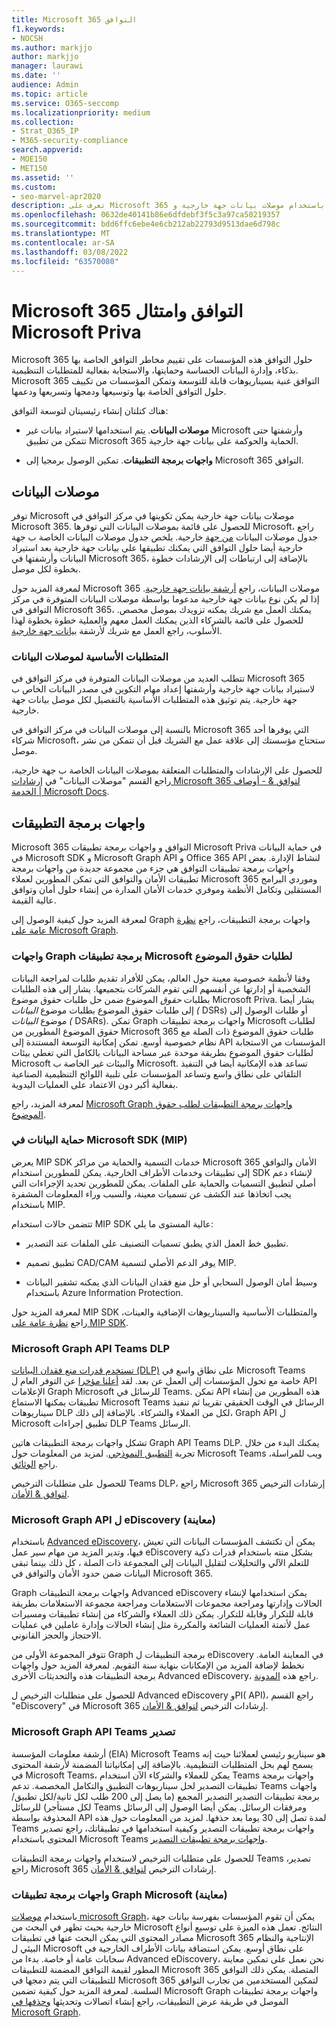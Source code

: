 ```yaml
---
title: Microsoft 365 التوافق
f1.keywords:
- NOCSH
ms.author: markjjo
author: markjjo
manager: laurawi
ms.date: ''
audience: Admin
ms.topic: article
ms.service: O365-seccomp
ms.localizationpriority: medium
ms.collection:
- Strat_O365_IP
- M365-security-compliance
search.appverid:
- MOE150
- MET150
ms.assetid: ''
ms.custom:
- seo-marvel-apr2020
description: تعرف على Microsoft 365 حلول التوافق باستخدام موصلات بيانات جهة خارجية و Microsoft Graph واجهات برمجة التطبيقات.
ms.openlocfilehash: 0632de40141b86e6dfdebf3f5c3a97ca50219357
ms.sourcegitcommit: bdd6ffc6ebe4e6cb212ab22793d9513dae6d798c
ms.translationtype: MT
ms.contentlocale: ar-SA
ms.lasthandoff: 03/08/2022
ms.locfileid: "63570080"
---
```

# <a name="microsoft-365-compliance-and-microsoft-priva-extensibility"></a>Microsoft 365 التوافق وامتثال Microsoft Priva

Microsoft 365 حلول التوافق هذه المؤسسات على تقييم مخاطر التوافق الخاصة بها بذكاء، وإدارة البيانات الحساسة وحمايتها، والاستجابة بفعالية للمتطلبات التنظيمية. Microsoft 365 التوافق غنية بسيناريوهات قابلة للتوسعة وتمكن المؤسسات من تكييف حلول التوافق الخاصة بها وتوسيعها ودمجها وتسريعها ودعمها.

هناك كتلتان إنشاء رئيسيتان لتوسعة التوافق:

- **موصلات البيانات**. يتم استخدامها لاستيراد بيانات غير Microsoft وأرشفتها حتى تتمكن من تطبيق Microsoft 365 الحماية والحوكمة على بيانات جهة خارجية.

- **واجهات برمجة التطبيقات**. تمكين الوصول برمجيا إلى Microsoft 365 التوافق.

## <a name="data-connectors"></a>موصلات البيانات

توفر Microsoft موصلات بيانات جهة خارجية يمكن تكوينها في مركز التوافق في Microsoft 365. للحصول على قائمة بموصلات البيانات التي توفرها Microsoft، راجع جدول موصلات البيانات [من جهة](archiving-third-party-data.md#third-party-data-connectors) خارجية. يلخص جدول موصلات البيانات الخاصة ب جهة خارجية أيضا حلول التوافق التي يمكنك تطبيقها على بيانات جهة خارجية بعد استيراد البيانات وأرشفتها في Microsoft 365، بالإضافة إلى ارتباطات إلى الإرشادات خطوة بخطوة لكل موصل.

لمعرفة المزيد حول Microsoft 365 موصلات البيانات، راجع [أرشفة بيانات جهة خارجية](archiving-third-party-data.md). إذا لم يكن نوع بيانات جهة خارجية مدعوما بواسطة موصلات البيانات المتوفرة في مركز التوافق في Microsoft 365، يمكنك العمل مع شريك يمكنه تزويدك بموصل مخصص. للحصول على قائمة بالشركاء الذين يمكنك العمل معهم والعملية خطوة بخطوة لهذا الأسلوب، راجع العمل مع شريك لأرشفة [بيانات جهة خارجية](work-with-partner-to-archive-third-party-data.md).

### <a name="prerequisites-for-data-connectors"></a>المتطلبات الأساسية لموصلات البيانات

تتطلب العديد من موصلات البيانات المتوفرة في مركز التوافق في Microsoft 365 لاستيراد بيانات جهة خارجية وأرشفتها إعداد مهام التكوين في مصدر البيانات الخاص ب جهة خارجية. يتم توثيق هذه المتطلبات الأساسية بالتفصيل لكل موصل بيانات جهة خارجية.

بالنسبة إلى موصلات البيانات في مركز التوافق في Microsoft 365 التي يوفرها أحد شركاء Microsoft، ستحتاج مؤسستك إلى علاقة عمل مع الشريك قبل أن تتمكن من نشر موصل.

للحصول على الإرشادات والمتطلبات المتعلقة بموصلات البيانات الخاصة ب جهة خارجية، راجع القسم "موصلات البيانات" في [إرشادات Microsoft 365 لتوافق & - أوصاف الخدمة | Microsoft Docs](/office365/servicedescriptions/microsoft-365-service-descriptions/microsoft-365-tenantlevel-services-licensing-guidance/microsoft-365-security-compliance-licensing-guidance).

## <a name="apis"></a>واجهات برمجة التطبيقات

Microsoft 365 التوافق و واجهات برمجة تطبيقات Microsoft Priva في حماية البيانات في Microsoft SDK و Microsoft Graph API و Office 365 API لنشاط الإدارة. بعض واجهات برمجة تطبيقات التوافق هي جزء من مجموعة جديدة من واجهات برمجة تطبيقات الأمان والتوافق التي تمكن المطورين لعملاء Microsoft 365 وموردي البرامج المستقلين وتكامل الأنظمة وموفري خدمات الأمان المدارة من إنشاء حلول أمان وتوافق عالية القيمة.

لمعرفة المزيد حول كيفية الوصول إلى Graph واجهات برمجة التطبيقات، راجع [نظرة عامة على Microsoft Graph](/graph/overview).

### <a name="microsoft-graph-apis-for-subject-rights-requests"></a>واجهات Graph برمجة تطبيقات Microsoft لطلبات حقوق الموضوع

وفقا لأنظمة خصوصية معينة حول العالم، يمكن للأفراد تقديم طلبات لمراجعة البيانات الشخصية أو إدارتها عن أنفسهم التي تقوم الشركات بتجميعها. يشار إلى هذه الطلبات بطلبات *حقوق* الموضوع ضمن حل طلبات حقوق موضوع Microsoft Priva. يشار أيضا إلى طلبات حقوق الموضوع بطلبات موضوع *البيانات (* DSRs) أو طلبات الوصول إلى موضوع *البيانات (* DSARs). تمكن Graph واجهات برمجة تطبيقات Microsoft لطلبات حقوق الموضوع المطورين من Microsoft 365 طلبات حقوق الموضوع ذات الصلة مع نظام خصوصية أوسع. تمكن إمكانية التوسعة المستندة إلى API المؤسسات من الاستجابة لطلبات حقوق الموضوع بطريقة موحدة عبر مساحة البيانات بالكامل التي تغطي بيئات Microsoft والبيئات غير الخاصة ب Microsoft. تساعد هذه الإمكانية أيضا في التنفيذ التلقائي على نطاق واسع وتساعد المؤسسات على تلبية اللوائح التنظيمية الصناعية بفعالية أكبر دون الاعتماد على العمليات اليدوية.

لمعرفة المزيد، راجع [Microsoft Graph واجهات برمجة التطبيقات لطلب حقوق الموضوع](/graph/api/resources/subjectrightsrequest-subjectrightsrequestapioverview).

### <a name="microsoft-information-protection-mip-sdk"></a>حماية البيانات في Microsoft SDK (MIP)

يعرض MIP SDK خدمات التسمية والحماية من مراكز Microsoft 365 الأمان والتوافق إلى تطبيقات وخدمات  الأطراف الخارجية. يمكن للمطورين استخدام SDK لإنشاء دعم أصلي لتطبيق التسميات والحماية على الملفات. يمكن للمطورين تحديد الإجراءات التي يجب اتخاذها عند الكشف عن تسميات معينة، والسبب وراء المعلومات المشفرة باستخدام MIP.

تتضمن حالات استخدام MIP SDK عالية المستوى ما يلي:

- تطبيق خط العمل الذي يطبق تسميات التصنيف على الملفات عند التصدير.

- تطبيق تصميم CAD/CAM يوفر الدعم الأصلي لتسمية MIP.

- وسيط أمان الوصول السحابي أو حل منع فقدان البيانات الذي يمكنه تشفير البيانات باستخدام Azure Information Protection.

لمعرفة المزيد حول MIP SDK والمتطلبات الأساسية والسيناريوهات الإضافية والعينات، راجع [نظرة عامة على MIP SDK](/information-protection/develop/overview).

### <a name="microsoft-graph-api-for-teams-dlp"></a>Microsoft Graph API Teams DLP

[تستخدم قدرات منع فقدان البيانات (DLP)](dlp-microsoft-teams.md) على نطاق واسع في Microsoft Teams خاصة مع تحول المؤسسات إلى العمل عن بعد. لقد [أعلنا مؤخرا](https://devblogs.microsoft.com/microsoft365dev/change-notifications-for-microsoft-teams-messages-now-generally-available/) عن التوفر العام ل API الإعلامات Graph Microsoft للرسائل في Teams. تمكن API هذه المطورين من إنشاء تطبيقات يمكنها الاستماع Microsoft Teams الرسائل في الوقت الحقيقي تقريبا ثم تنفيذ سيناريوهات DLP لكل من العملاء والشركاء. بالإضافة إلى ذلك، Graph API ل Microsoft تطبيق إجراءات DLP Teams الرسائل.

تشكل واجهات برمجة التطبيقات هاتين Graph API Teams DLP. يمكنك البدء من خلال تجربة [التطبيق النموذجي](https://github.com/microsoftgraph/aspnetcore-webhooks-sample). لمزيد من المعلومات حول Microsoft Teams ويب للمراسلة، راجع [الوثائق](/graph/api/subscription-post-subscriptions).

للحصول على متطلبات الترخيص Teams DLP، راجع Microsoft 365 إرشادات الترخيص [لتوافق & الأمان](/office365/servicedescriptions/microsoft-365-service-descriptions/microsoft-365-tenantlevel-services-licensing-guidance/microsoft-365-security-compliance-licensing-guidance).

### <a name="microsoft-graph-api-for-ediscovery-preview"></a>Microsoft Graph API ل eDiscovery (معاينة)

باستخدام [Advanced eDiscovery](overview-ediscovery-20.md)، يمكن أن تكتشف المؤسسات البيانات التي تعيش فيها، وتدير المزيد من مهام سير عمل eDiscovery بشكل منته باستخدام قدرات ذكية للتعلم الآلي والتحليلات لتقليل البيانات إلى المجموعة ذات الصلة ، كل ذلك بينما تبقى البيانات ضمن حدود الأمان والتوافق في Microsoft 365.

Graph واجهات برمجة التطبيقات Advanced eDiscovery يمكن استخدامها لإنشاء الحالات وإدارتها ومراجعة مجموعات الاستعلامات ومراجعة مجموعة الاستعلامات بطريقة قابلة للتكرار وقابلة للتكرار. يمكن ذلك العملاء والشركاء من إنشاء تطبيقات ومسيرات عمل لأتمتة العمليات الشائعة والمكررة مثل إنشاء الحالات وإدارة عاملين في عمليات الاحتجاز والحجز القانوني.

تتوفر المجموعة الأولى من Graph برمجة التطبيقات ل eDiscovery في المعاينة العامة. نخطط لإضافة المزيد من الإمكانات بنهاية سنة التقويم. لمعرفة المزيد حول واجهات برمجة التطبيقات هذه والتحديثات الأخرى Advanced eDiscovery، راجع هذه [المدونة](https://aka.ms/Ignite2020AeDAA).

للحصول على متطلبات الترخيص ل Advanced eDiscovery وPI( API)، راجع القسم "eDiscovery" في Microsoft 365 إرشادات الترخيص [لتوافق & الأمان](/office365/servicedescriptions/microsoft-365-service-descriptions/microsoft-365-tenantlevel-services-licensing-guidance/microsoft-365-security-compliance-licensing-guidance#ediscovery).

### <a name="microsoft-graph-api-for-teams-export"></a>Microsoft Graph API Teams تصدير

أرشفة معلومات المؤسسة (EIA) Microsoft Teams هو سيناريو رئيسي لعملائنا حيث إنه يسمح لهم بحل المتطلبات التنظيمية. بالإضافة إلى إمكانياتنا المضمنة لأرشفة المحتوى في Microsoft Teams، يمكن للعملاء والشركاء الآن استخدام Teams واجهات برمجة تطبيقات التصدير لحل سيناريوهات التطبيق والتكامل المخصصة. تدعم Teams واجهات برمجة تطبيقات التصدير التصدير المجمع (ما يصل إلى 200 طلب لكل ثانية/لكل تطبيق/لكل مستأجر) للرسائل Teams ومرفقات الرسائل. يمكن أيضا الوصول إلى الرسائل المحذوفة بواسطة API لمدة تصل إلى 30 يوما بعد حذفها. لمزيد من المعلومات حول هذه Teams واجهات برمجة تطبيقات التصدير وكيفية استخدامها في تطبيقاتك، راجع تصدير المحتوى باستخدام Microsoft Teams [واجهات برمجة تطبيقات التصدير](/microsoftteams/export-teams-content).

للحصول على متطلبات الترخيص لاستخدام واجهات برمجة التطبيقات Teams تصدير، راجع Microsoft 365 إرشادات الترخيص [لتوافق & الأمان](/office365/servicedescriptions/microsoft-365-service-descriptions/microsoft-365-tenantlevel-services-licensing-guidance/microsoft-365-security-compliance-licensing-guidance).

### <a name="microsoft-graph-connector-apis-preview"></a>واجهات برمجة تطبيقات Graph Microsoft (معاينة)

باستخدام [موصلات microsoft Graph](/microsoftsearch/connectors-overview)، يمكن أن تقوم المؤسسات بفهرسة بيانات جهة خارجية بحيث تظهر في البحث من Microsoft النتائج. تعمل هذه الميزة على توسيع أنواع مصادر المحتوى التي يمكن البحث عنها في تطبيقات Microsoft 365 الإنتاجية والنظام البيئي ل Microsoft على نطاق أوسع. يمكن استضافة بيانات  الأطراف الخارجية في سحابات عامة أو خاصة. بدءا من Advanced eDiscovery، نحن نعمل على تمكين معاينة المطور لقيمة التوافق المضمنة للتطبيقات Microsoft 365 المتصلة. يمكن ذلك التوافق للتطبيقات التي يتم دمجها في Microsoft 365 لتمكين المستخدمين من تجارب التوافق السلسة. لمعرفة المزيد حول كيفية تضمين Microsoft Graph واجهات برمجة تطبيقات الموصل في طريقة عرض التطبيقات، راجع إنشاء اتصالات وتحديثها [وحذفها في Microsoft Graph](/graph/connecting-external-content-connectors-api-overview).
